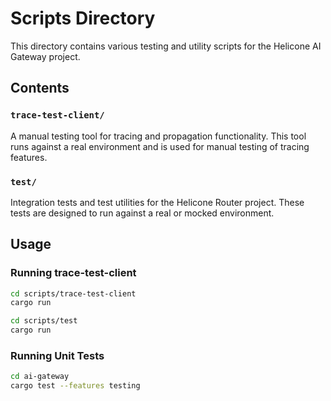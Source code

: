 # Scripts Directory

This directory contains various testing and utility scripts for the Helicone AI Gateway project.

## Contents

### `trace-test-client/`

A manual testing tool for tracing and propagation functionality. This tool runs against a real environment and is used for manual testing of tracing features.

### `test/`

Integration tests and test utilities for the Helicone Router project. These tests are designed to run against a real or mocked environment.

## Usage

### Running trace-test-client

```bash
cd scripts/trace-test-client
cargo run

cd scripts/test
cargo run
```

### Running Unit Tests

```bash
cd ai-gateway
cargo test --features testing
```
